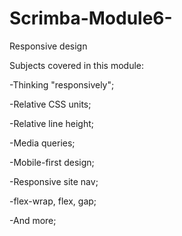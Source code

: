 # Scrimba-Module6-
Responsive design

Subjects covered in this module:

-Thinking "responsively";

-Relative CSS units;

-Relative line height;

-Media queries;

-Mobile-first design;

-Responsive site nav;

-flex-wrap, flex, gap;

-And more;